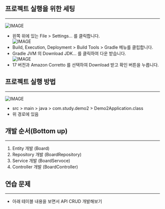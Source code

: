 ## 프로젝트 실행을 위한 세팅  
---  
![IMAGE](https://raw.githubusercontent.com/nogi-bot/resources/main/chatgptisgod/images/35edc939-f2cf-401c-bb81-8e4d3b027b21-image.png)  
* 왼쪽 위에 있는 File > Settings… 를 클릭합니다.   
![IMAGE](https://raw.githubusercontent.com/nogi-bot/resources/main/chatgptisgod/images/98d25d6e-225f-4e18-b17b-bdcd63a49cdc-image.png)  
* Build, Execution, Deployment > Build Tools > Gradle 메뉴를 클립합니다.  
* Gradle JVM 의 Download JDK… 를 클릭하여 다운 받습니다.  
![IMAGE](https://raw.githubusercontent.com/nogi-bot/resources/main/chatgptisgod/images/1a7190aa-3cdd-45cc-af0d-260873bdb2a9-image.png)  
* 17 버전과 Amazon Corretto 를 선택하여 Download 받고 확인 버튼을 누릅니다.  
## 프로젝트 실행 방법  
---  
![IMAGE](https://raw.githubusercontent.com/nogi-bot/resources/main/chatgptisgod/images/b0193d87-9e77-48ea-aa39-561ef6a54165-image.png)  
* src > main > java > com.study.demo2 > Demo2Application.class  
* 위 경로에 있음  
## 개발 순서(Bottom up)  
---  
1. Entity 개발 (Board)  
1. Repository 개발 (BoardRepository)  
1. Service 개발 (BoardServoce)  
1. Controller 개발 (BoardController)  
## 연습 문제  
---  
* 아래 테이블 내용을 보면서 API CRUD 개발해보기  
  
